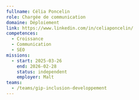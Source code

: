 ```yaml
---
fullname: Célia Poncelin
role: Chargée de communication
domaine: Déploiement
link: https://www.linkedin.com/in/celiaponcelin/
competences:
  - Croissance
  - Communication
  - SEO
missions:
  - start: 2025-03-26
    end: 2026-02-28
    status: independent
    employer: Malt
teams:
  - /teams/gip-inclusion-developpement
---
```

